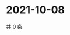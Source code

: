 # 2021-10-08

共 0 条

<!-- BEGIN WEIBO -->
<!-- 最后更新时间 Fri Oct 08 2021 03:10:58 GMT+0800 (China Standard Time) -->

<!-- END WEIBO -->
